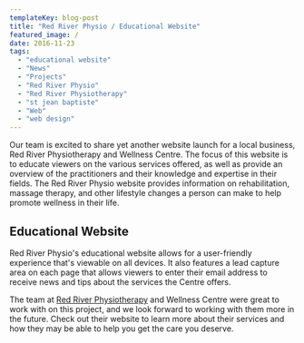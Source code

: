 ```yaml
---
templateKey: blog-post
title: "Red River Physio / Educational Website"
featured_image: /
date: 2016-11-23
tags:
  - "educational website"
  - "News"
  - "Projects"
  - "Red River Physio"
  - "Red River Physiotherapy"
  - "st jean baptiste"
  - "Web"
  - "web design"
---
```


Our team is excited to share yet another website launch for a local business, Red River Physiotherapy and Wellness Centre. The focus of this website is to educate viewers on the various services offered, as well as provide an overview of the practitioners and their knowledge and expertise in their fields. The Red River Physio website provides information on rehabilitation, massage therapy, and other lifestyle changes a person can make to help promote wellness in their life.

## Educational Website

Red River Physio's educational website allows for a user-friendly experience that's viewable on all devices. It also features a lead capture area on each page that allows viewers to enter their email address to receive news and tips about the services the Centre offers.

The team at [Red River Physiotherapy](http://rrphysio.com/) and Wellness Centre were great to work with on this project, and we look forward to working with them more in the future. Check out their website to learn more about their services and how they may be able to help you get the care you deserve.